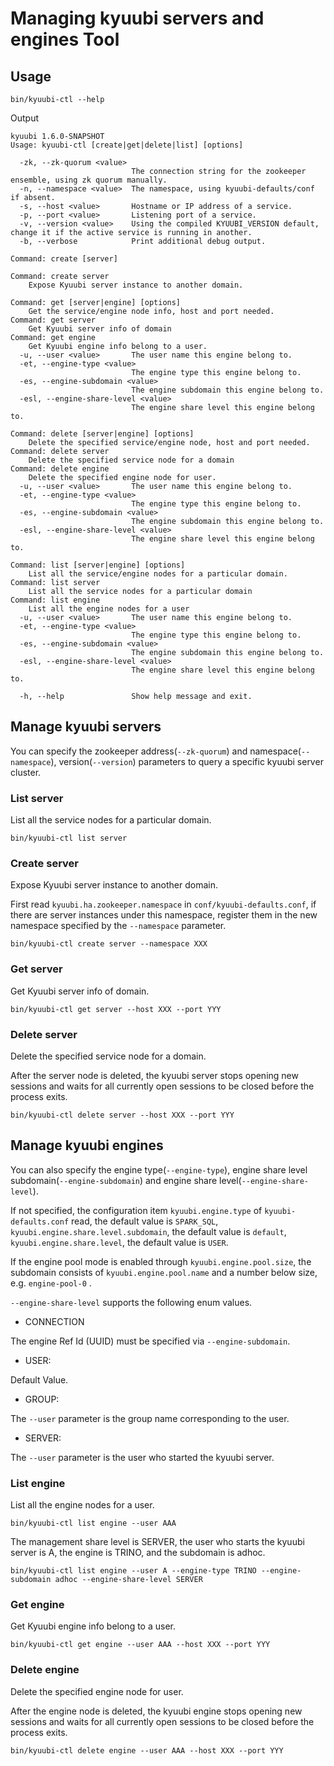 <!--
- Licensed to the Apache Software Foundation (ASF) under one or more
- contributor license agreements.  See the NOTICE file distributed with
- this work for additional information regarding copyright ownership.
- The ASF licenses this file to You under the Apache License, Version 2.0
- (the "License"); you may not use this file except in compliance with
- the License.  You may obtain a copy of the License at
-
-   http://www.apache.org/licenses/LICENSE-2.0
-
- Unless required by applicable law or agreed to in writing, software
- distributed under the License is distributed on an "AS IS" BASIS,
- WITHOUT WARRANTIES OR CONDITIONS OF ANY KIND, either express or implied.
- See the License for the specific language governing permissions and
- limitations under the License.
-->

# Managing kyuubi servers and engines Tool

## Usage

```shell
bin/kyuubi-ctl --help
```

Output

```shell
kyuubi 1.6.0-SNAPSHOT
Usage: kyuubi-ctl [create|get|delete|list] [options]

  -zk, --zk-quorum <value>
                           The connection string for the zookeeper ensemble, using zk quorum manually.
  -n, --namespace <value>  The namespace, using kyuubi-defaults/conf if absent.
  -s, --host <value>       Hostname or IP address of a service.
  -p, --port <value>       Listening port of a service.
  -v, --version <value>    Using the compiled KYUUBI_VERSION default, change it if the active service is running in another.
  -b, --verbose            Print additional debug output.

Command: create [server]

Command: create server
	Expose Kyuubi server instance to another domain.

Command: get [server|engine] [options]
	Get the service/engine node info, host and port needed.
Command: get server
	Get Kyuubi server info of domain
Command: get engine
	Get Kyuubi engine info belong to a user.
  -u, --user <value>       The user name this engine belong to.
  -et, --engine-type <value>
                           The engine type this engine belong to.
  -es, --engine-subdomain <value>
                           The engine subdomain this engine belong to.
  -esl, --engine-share-level <value>
                           The engine share level this engine belong to.

Command: delete [server|engine] [options]
	Delete the specified service/engine node, host and port needed.
Command: delete server
	Delete the specified service node for a domain
Command: delete engine
	Delete the specified engine node for user.
  -u, --user <value>       The user name this engine belong to.
  -et, --engine-type <value>
                           The engine type this engine belong to.
  -es, --engine-subdomain <value>
                           The engine subdomain this engine belong to.
  -esl, --engine-share-level <value>
                           The engine share level this engine belong to.

Command: list [server|engine] [options]
	List all the service/engine nodes for a particular domain.
Command: list server
	List all the service nodes for a particular domain
Command: list engine
	List all the engine nodes for a user
  -u, --user <value>       The user name this engine belong to.
  -et, --engine-type <value>
                           The engine type this engine belong to.
  -es, --engine-subdomain <value>
                           The engine subdomain this engine belong to.
  -esl, --engine-share-level <value>
                           The engine share level this engine belong to.

  -h, --help               Show help message and exit.
```

## Manage kyuubi servers

You can specify the zookeeper address(`--zk-quorum`) and namespace(`--namespace`), version(`--version`) parameters to query a specific kyuubi server cluster.

### List server

List all the service nodes for a particular domain.

```shell
bin/kyuubi-ctl list server
```

### Create server

Expose Kyuubi server instance to another domain.

First read `kyuubi.ha.zookeeper.namespace` in `conf/kyuubi-defaults.conf`, if there are server instances under this namespace, register them in the new namespace specified by the `--namespace` parameter.

```shell
bin/kyuubi-ctl create server --namespace XXX
```

### Get server

Get Kyuubi server info of domain.

```shell
bin/kyuubi-ctl get server --host XXX --port YYY
```

### Delete server

Delete the specified service node for a domain.

After the server node is deleted, the kyuubi server stops opening new sessions and waits for all currently open sessions to be closed before the process exits.

```shell
bin/kyuubi-ctl delete server --host XXX --port YYY
```

## Manage kyuubi engines

You can also specify the engine type(`--engine-type`), engine share level subdomain(`--engine-subdomain`) and engine share level(`--engine-share-level`).

If not specified, the configuration item `kyuubi.engine.type` of `kyuubi-defaults.conf` read, the default value is `SPARK_SQL`, `kyuubi.engine.share.level.subdomain`, the default value is `default`, `kyuubi.engine.share.level`, the default value is `USER`.

If the engine pool mode is enabled through `kyuubi.engine.pool.size`, the subdomain consists of `kyuubi.engine.pool.name` and a number below size, e.g. `engine-pool-0` .

`--engine-share-level` supports the following enum values.
* CONNECTION

The engine Ref Id (UUID) must be specified via `--engine-subdomain`.
* USER:

Default Value.
* GROUP:

The `--user` parameter is the group name corresponding to the user.
* SERVER:

The `--user` parameter is the user who started the kyuubi server.

### List engine

List all the engine nodes for a user.

```shell
bin/kyuubi-ctl list engine --user AAA
```

The management share level is SERVER, the user who starts the kyuubi server is A, the engine is TRINO, and the subdomain is adhoc.

```shell
bin/kyuubi-ctl list engine --user A --engine-type TRINO --engine-subdomain adhoc --engine-share-level SERVER
```

### Get engine

Get Kyuubi engine info belong to a user.

```shell
bin/kyuubi-ctl get engine --user AAA --host XXX --port YYY
```

### Delete engine

Delete the specified engine node for user.

After the engine node is deleted, the kyuubi engine stops opening new sessions and waits for all currently open sessions to be closed before the process exits.

```shell
bin/kyuubi-ctl delete engine --user AAA --host XXX --port YYY
```

